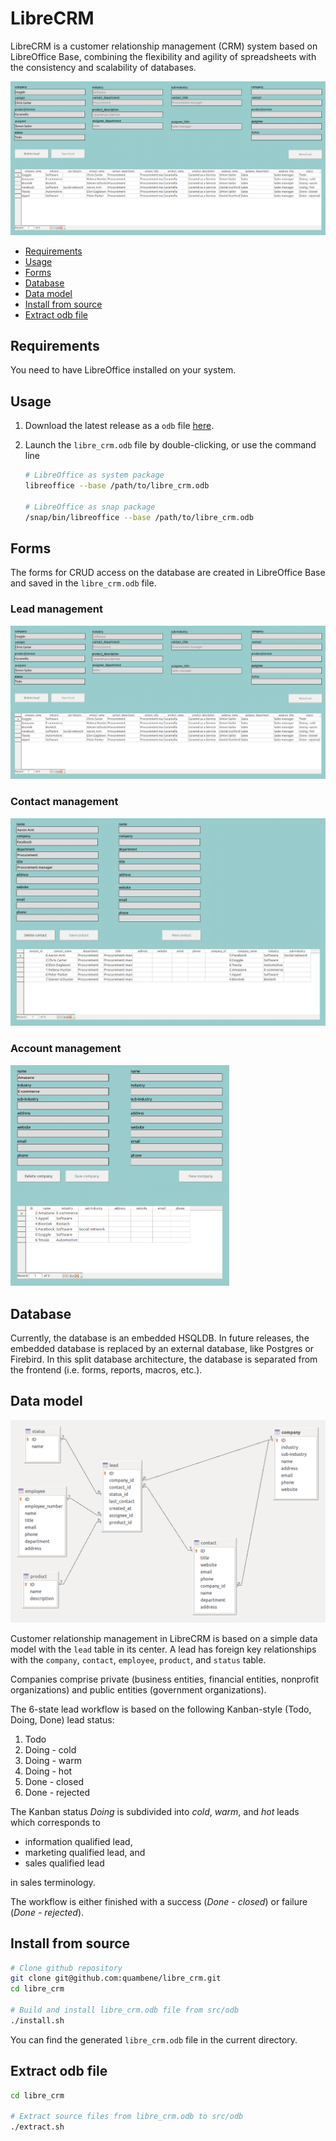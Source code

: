 <!-- markdownlint-disable MD033 -->

# LibreCRM

LibreCRM is a customer relationship management (CRM) system based on LibreOffice Base, combining the flexibility and agility of spreadsheets with the consistency and scalability of databases.

![lead form](assets/lead_form.png)

- [Requirements](#requirements)
- [Usage](#usage)
- [Forms](#forms)
- [Database](#database)
- [Data model](#data-model)
- [Install from source](#install-from-source)
- [Extract odb file](#extract-odb-file)

## Requirements

You need to have LibreOffice installed on your system.

## Usage

1. Download the latest release as a `odb` file [here](https://github.com/quambene/libre_crm/releases).
2. Launch the `libre_crm.odb` file by double-clicking, or use the command line

    ``` bash
    # LibreOffice as system package
    libreoffice --base /path/to/libre_crm.odb

    # LibreOffice as snap package
    /snap/bin/libreoffice --base /path/to/libre_crm.odb
    ```

## Forms

The forms for CRUD access on the database are created in LibreOffice Base and saved in the `libre_crm.odb` file.

### Lead management

![lead form](assets/lead_form.png)

### Contact management

<img src="assets/contact_form.png" alt="contact form" width="550"/>

### Account management

<img src="assets/company_form.png" alt="company form" width="350"/>

## Database

Currently, the database is an embedded HSQLDB. In future releases, the embedded database is replaced by an external database, like Postgres or Firebird. In this split database architecture, the database is separated from the frontend (i.e. forms, reports, macros, etc.).

## Data model

![data model](assets/data_model.png)

Customer relationship management in LibreCRM is based on a simple data model with the `lead` table in its center. A lead has foreign key relationships with the `company`, `contact`, `employee`, `product`, and `status` table.

Companies comprise private (business entities, financial entities, nonprofit organizations) and public entities (government organizations).

The 6-state lead workflow is based on the following Kanban-style (Todo, Doing, Done) lead status:

1. Todo
1. Doing - cold
1. Doing - warm
1. Doing - hot
1. Done - closed
1. Done - rejected

The Kanban status *Doing* is subdivided into *cold*, *warm*, and *hot* leads which corresponds to

- information qualified lead,
- marketing qualified lead, and
- sales qualified lead

in sales terminology.

The workflow is either finished with a success (*Done - closed*) or failure (*Done - rejected*).

## Install from source

``` bash
# Clone github repository
git clone git@github.com:quambene/libre_crm.git
cd libre_crm

# Build and install libre_crm.odb file from src/odb
./install.sh
```

You can find the generated `libre_crm.odb` file in the current directory.

## Extract odb file

``` bash
cd libre_crm

# Extract source files from libre_crm.odb to src/odb
./extract.sh
```
